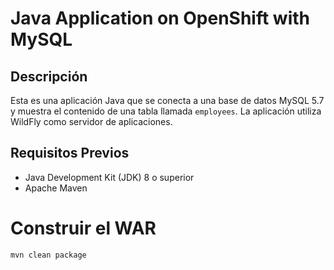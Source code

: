 # Java Application on OpenShift with MySQL

## Descripción

Esta es una aplicación Java que se conecta a una base de datos MySQL 5.7 y muestra el contenido de una tabla llamada `employees`. La aplicación utiliza WildFly como servidor de aplicaciones.

## Requisitos Previos

- Java Development Kit (JDK) 8 o superior
- Apache Maven

# Construir el WAR

```bash
mvn clean package
